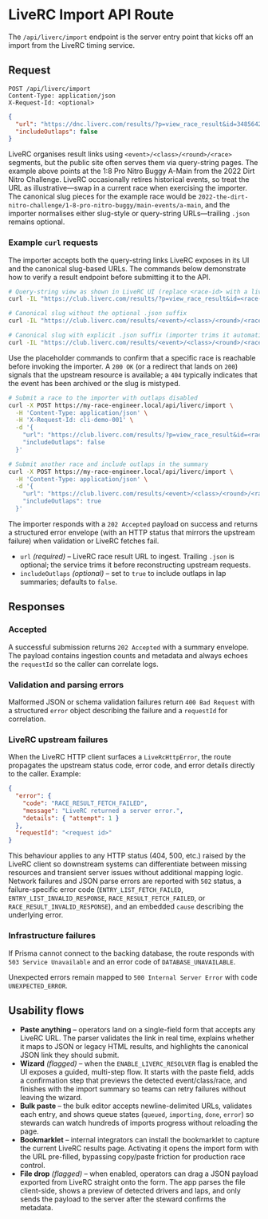 # LiveRC Import API Route

The `/api/liverc/import` endpoint is the server entry point that kicks off an
import from the LiveRC timing service.

## Request

```http
POST /api/liverc/import
Content-Type: application/json
X-Request-Id: <optional>
```

```json
{
  "url": "https://dnc.liverc.com/results/?p=view_race_result&id=3485642",
  "includeOutlaps": false
}
```

LiveRC organises result links using `<event>/<class>/<round>/<race>` segments,
but the public site often serves them via query-string pages. The example above
points at the 1:8 Pro Nitro Buggy A-Main from the 2022 Dirt Nitro Challenge.
LiveRC occasionally retires historical events, so treat the URL as
illustrative—swap in a current race when exercising the importer. The canonical
slug pieces for the example race would be
`2022-the-dirt-nitro-challenge/1-8-pro-nitro-buggy/main-events/a-main`, and the
importer normalises either slug-style or query-string URLs—trailing `.json`
remains optional.

### Example `curl` requests

The importer accepts both the query-string links LiveRC exposes in its UI and
the canonical slug-based URLs. The commands below demonstrate how to verify a
result endpoint before submitting it to the API.

```bash
# Query-string view as shown in LiveRC UI (replace <race-id> with a live entry)
curl -IL "https://club.liverc.com/results/?p=view_race_result&id=<race-id>"

# Canonical slug without the optional .json suffix
curl -IL "https://club.liverc.com/results/<event>/<class>/<round>/<race>"

# Canonical slug with explicit .json suffix (importer trims it automatically)
curl -IL "https://club.liverc.com/results/<event>/<class>/<round>/<race>.json"
```

Use the placeholder commands to confirm that a specific race is reachable
before invoking the importer. A `200 OK` (or a redirect that lands on `200`)
signals that the upstream resource is available; a `404` typically indicates
that the event has been archived or the slug is mistyped.

```bash
# Submit a race to the importer with outlaps disabled
curl -X POST https://my-race-engineer.local/api/liverc/import \
  -H 'Content-Type: application/json' \
  -H 'X-Request-Id: cli-demo-001' \
  -d '{
    "url": "https://club.liverc.com/results/?p=view_race_result&id=<race-id>",
    "includeOutlaps": false
  }'

# Submit another race and include outlaps in the summary
curl -X POST https://my-race-engineer.local/api/liverc/import \
  -H 'Content-Type: application/json' \
  -d '{
    "url": "https://club.liverc.com/results/<event>/<class>/<round>/<race>",
    "includeOutlaps": true
  }'
```

The importer responds with a `202 Accepted` payload on success and returns a
structured error envelope (with an HTTP status that mirrors the upstream
failure) when validation or LiveRC fetches fail.

- `url` *(required)* – LiveRC race result URL to ingest. Trailing `.json` is
  optional; the service trims it before reconstructing upstream requests.
- `includeOutlaps` *(optional)* – set to `true` to include outlaps in lap
  summaries; defaults to `false`.

## Responses

### Accepted

A successful submission returns `202 Accepted` with a summary envelope. The
payload contains ingestion counts and metadata and always echoes the
`requestId` so the caller can correlate logs.

### Validation and parsing errors

Malformed JSON or schema validation failures return `400 Bad Request` with a
structured `error` object describing the failure and a `requestId` for
correlation.

### LiveRC upstream failures

When the LiveRC HTTP client surfaces a `LiveRcHttpError`, the route propagates
the upstream status code, error code, and error details directly to the caller.
Example:

```json
{
  "error": {
    "code": "RACE_RESULT_FETCH_FAILED",
    "message": "LiveRC returned a server error.",
    "details": { "attempt": 1 }
  },
  "requestId": "<request id>"
}
```

This behaviour applies to any HTTP status (404, 500, etc.) raised by the LiveRC
client so downstream systems can differentiate between missing resources and
transient server issues without additional mapping logic. Network failures and
JSON parse errors are reported with `502` status, a failure-specific error code
(`ENTRY_LIST_FETCH_FAILED`, `ENTRY_LIST_INVALID_RESPONSE`,
`RACE_RESULT_FETCH_FAILED`, or `RACE_RESULT_INVALID_RESPONSE`), and an embedded
`cause` describing the underlying error.

### Infrastructure failures

If Prisma cannot connect to the backing database, the route responds with `503
Service Unavailable` and an error code of `DATABASE_UNAVAILABLE`.

Unexpected errors remain mapped to `500 Internal Server Error` with code
`UNEXPECTED_ERROR`.

## Usability flows

- **Paste anything** – operators land on a single-field form that accepts any
  LiveRC URL. The parser validates the link in real time, explains whether it
  maps to JSON or legacy HTML results, and highlights the canonical JSON link
  they should submit.
- **Wizard** _(flagged)_ – when the `ENABLE_LIVERC_RESOLVER` flag is enabled the
  UI exposes a guided, multi-step flow. It starts with the paste field, adds a
  confirmation step that previews the detected event/class/race, and finishes
  with the import summary so teams can retry failures without leaving the
  wizard.
- **Bulk paste** – the bulk editor accepts newline-delimited URLs, validates
  each entry, and shows queue states (`queued`, `importing`, `done`, `error`) so
  stewards can watch hundreds of imports progress without reloading the page.
- **Bookmarklet** – internal integrators can install the bookmarklet to capture
  the current LiveRC results page. Activating it opens the import form with the
  URL pre-filled, bypassing copy/paste friction for production race control.
- **File drop** _(flagged)_ – when enabled, operators can drag a JSON payload
  exported from LiveRC straight onto the form. The app parses the file
  client-side, shows a preview of detected drivers and laps, and only sends the
  payload to the server after the steward confirms the metadata.
